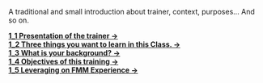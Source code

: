 <a id="top"></a>
<!-- # Introduction to the training session <a href="../README.md">&#8592; Home</a> -->

A traditional and small introduction about trainer, context, purposes... And so on.

**<a href="1_1_presentation_of_the_trainer.md">1_1 Presentation of the trainer &#8594;</a>**<br>
**<a href="1_2_three_things_and_ice_breaking.md">1_2 Three things you want to learn in this Class. &#8594;</a>**<br>
**<a href="1_3_what_is_your_background.md">1_3 What is your background?  &#8594;</a>**<br>
**<a href="1_4_objectives_of_this_training.md">1_4 Objectives of this training &#8594;</a>**<br>
**<a href="1_5_leveraging_on_fmm_experience.md">1_5 Leveraging on FMM Experience &#8594;</a>**<br>




